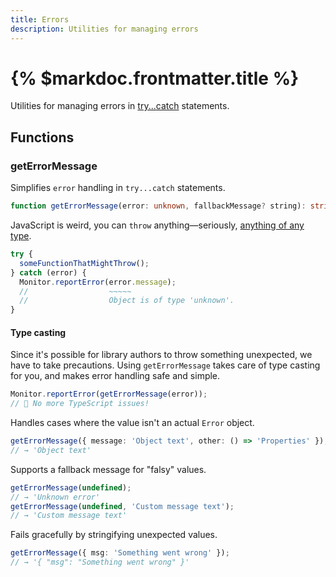 ```yaml
---
title: Errors
description: Utilities for managing errors
---
```


# {% $markdoc.frontmatter.title %}

Utilities for managing errors in [try...catch](https://developer.mozilla.org/en-US/docs/Web/JavaScript/Reference/Statements/try...catch) statements.

## Functions

### getErrorMessage

Simplifies `error` handling in `try...catch` statements.

```ts
function getErrorMessage(error: unknown, fallbackMessage? string): string
```

JavaScript is weird, you can `throw` anything—seriously, [anything of any type](https://developer.mozilla.org/en-US/docs/Web/JavaScript/Reference/Statements/throw).

```ts
try {
  someFunctionThatMightThrow();
} catch (error) {
  Monitor.reportError(error.message);
  //                  ~~~~~
  //                  Object is of type 'unknown'.
}
```

#### Type casting

Since it's possible for library authors to throw something unexpected, we have to take precautions. Using `getErrorMessage` takes care of type casting for you, and makes error handling safe and simple.

```ts
Monitor.reportError(getErrorMessage(error));
// 🎉 No more TypeScript issues!
```

Handles cases where the value isn't an actual `Error` object.

```ts
getErrorMessage({ message: 'Object text', other: () => 'Properties' });
// → 'Object text'
```

Supports a fallback message for "falsy" values.

```ts
getErrorMessage(undefined);
// → 'Unknown error'
getErrorMessage(undefined, 'Custom message text');
// → 'Custom message text'
```

Fails gracefully by stringifying unexpected values.

```ts
getErrorMessage({ msg: 'Something went wrong' });
// → '{ "msg": "Something went wrong" }'
```
